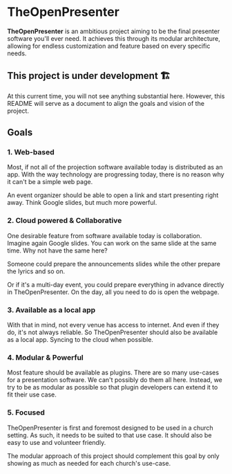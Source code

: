 # TheOpenPresenter

**TheOpenPresenter** is an ambitious project aiming to be the final presenter software you'll ever need.
It achieves this through its modular architecture, allowing for endless customization and feature based on every specific needs.

## This project is under development 🏗️

At this current time, you will not see anything substantial here. However, this README will serve as a document to align the goals and vision of the project.

## Goals

### 1. Web-based

Most, if not all of the projection software available today is distributed as an app. With the way technology are progressing today, there is no reason why it can't be a simple web page.

An event organizer should be able to open a link and start presenting right away. Think Google slides, but much more powerful.

### 2. Cloud powered & Collaborative

One desirable feature from software available today is collaboration. Imagine again Google slides. You can work on the same slide at the same time. Why not have the same here? 

Someone could prepare the announcements slides while the other prepare the lyrics and so on.

Or if it's a multi-day event, you could prepare everything in advance directly in TheOpenPresenter. On the day, all you need to do is open the webpage.

### 3. Available as a local app

With that in mind, not every venue has access to internet. And even if they do, it's not always reliable. So TheOpenPresenter should also be available as a local app. Syncing to the cloud when possible.

### 4. Modular & Powerful

Most feature should be available as plugins. There are so many use-cases for a presentation software. We can't possibly do them all here. Instead, we try to be as modular as possible so that plugin developers can extend it to fit their use case.

### 5. Focused

TheOpenPresenter is first and foremost designed to be used in a church setting. As such, it needs to be suited to that use case. It should also be easy to use and volunteer friendly.

The modular approach of this project should complement this goal by only showing as much as needed for each church's use-case.
